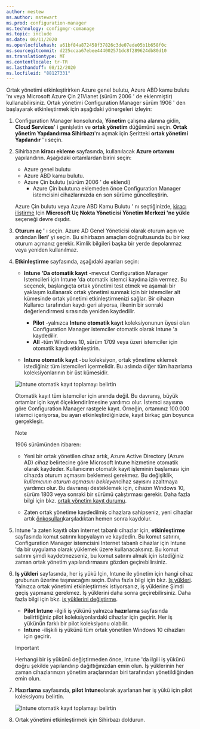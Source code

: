 ```yaml
---
author: mestew
ms.author: mstewart
ms.prod: configuration-manager
ms.technology: configmgr-comanage
ms.topic: include
ms.date: 08/11/2020
ms.openlocfilehash: a61bf84a872458f37826c3de07ede05b1b658f0c
ms.sourcegitcommit: d225ccaa67ebee444002571dc8f289624db80d10
ms.translationtype: MT
ms.contentlocale: tr-TR
ms.lasthandoff: 08/12/2020
ms.locfileid: "88127331"
---
```

<!--3555750 FKA 1357954 --Don't apply H2/H3 in this include file since they are context driven by article-->

Ortak yönetimi etkinleştirirken Azure genel bulutu, Azure ABD kamu bulutu 'nı veya Microsoft Azure Çin 21Vianet (sürüm 2006 ' de eklenmiştir) kullanabilirsiniz. Ortak yönetimi Configuration Manager sürüm 1906 ' den başlayarak etkinleştirmek için aşağıdaki yönergeleri izleyin:

1. Configuration Manager konsolunda, **Yönetim** çalışma alanına gidin, **Cloud Services**' i genişletin ve **ortak yönetim** düğümünü seçin. **Ortak yönetim Yapılandırma Sihirbazı**'nı açmak için Şeritteki **ortak yönetimi Yapılandır** ' ı seçin.

1. Sihirbazın **kiracı ekleme** sayfasında, kullanılacak **Azure ortamını** yapılandırın. Aşağıdaki ortamlardan birini seçin:

   - Azure genel bulutu
   - Azure ABD kamu bulutu.<!--4075452-->
   - Azure Çin bulutu (sürüm 2006 ' de eklendi)<!--7133238-->
      - Azure Çin bulutuna eklemeden önce Configuration Manager istemcisini cihazlarınızda en son sürüme güncelleştirin. <!--7630213--> 

   Azure Çin bulutu veya Azure ABD Kamu Bulutu ' nı seçtiğinizde, [kiracı iliştirme](../../tenant-attach/device-sync-actions.md) Için **Microsoft Uç Nokta Yöneticisi Yönetim Merkezi 'ne yükle** seçeneği devre dışıdır.

1. **Oturum aç '** ı seçin. Azure AD Genel Yöneticisi olarak oturum açın ve ardından **İleri**' yi seçin. Bu sihirbazın amaçları doğrultusunda bu bir kez oturum açmanız gerekir. Kimlik bilgileri başka bir yerde depolanmaz veya yeniden kullanılmaz.

1. **Etkinleştirme** sayfasında, aşağıdaki ayarları seçin:

   - **Intune 'Da otomatik kayıt** -mevcut Configuration Manager Istemcileri için Intune 'da otomatik istemci kaydına izin vermez. Bu seçenek, başlangıçta ortak yönetimi test etmek ve aşamalı bir yaklaşım kullanarak ortak yönetimi sunmak için bir istemciler alt kümesinde ortak yönetimi etkinleştirmenizi sağlar. Bir cihazın Kullanıcı tarafından kaydı geri alıyorsa, ilkenin bir sonraki değerlendirmesi sırasında yeniden kaydedilir. <!--3330596-->

      - **Pilot** -yalnızca **Intune otomatik kayıt** koleksiyonunun üyesi olan Configuration Manager istemciler otomatik olarak Intune 'a kaydedilir.
      - **All** -tüm Windows 10, sürüm 1709 veya üzeri istemciler için otomatik kaydı etkinleştirin.

   - **Intune otomatik kayıt** -bu koleksiyon, ortak yönetime eklemek istediğiniz tüm istemcileri içermelidir. Bu aslında diğer tüm hazırlama koleksiyonlarının bir üst kümesidir.

   ![Intune otomatik kayıt toplamayı belirtin ](../media/3555750-co-management-onboarding-enablement.png)
      
      Otomatik kayıt tüm istemciler için anında değil. Bu davranış, büyük ortamlar için kayıt ölçeklendirilmesine yardımcı olur. İstemci sayısına göre Configuration Manager rastgele kayıt. Örneğin, ortamınız 100.000 istemci içeriyorsa, bu ayarı etkinleştirdiğinizde, kayıt birkaç gün boyunca gerçekleşir.<!--1358003-->

      > [!Note]  
      > 1906 sürümünden itibaren:
      >
      > - Yeni bir ortak yönetilen cihaz artık, Azure Active Directory (Azure AD) *cihaz* belirtecine göre Microsoft Intune hizmetine otomatik olarak kaydeder. Kullanıcının otomatik kayıt işleminin başlaması için cihazda oturum açmasını beklemesi gerekmez. Bu değişiklik, *kullanıcının oturum açmasını bekleyen*cihaz sayısını azaltmaya yardımcı olur.<!-- 4454491 --> Bu davranışı desteklemek için, cihazın Windows 10, sürüm 1803 veya sonraki bir sürümü çalıştırması gerekir. Daha fazla bilgi için bkz. [ortak yönetim kayıt durumu](../how-to-monitor.md#co-management-enrollment-status).
      >
      > - Zaten ortak yönetime kaydedilmiş cihazlara sahipseniz, yeni cihazlar artık [önkoşulları](../overview.md#prerequisites)karşıladıktan hemen sonra kaydolur.<!--4321130-->

1. Intune 'a zaten kayıtlı olan internet tabanlı cihazlar için, **etkinleştirme** sayfasında komut satırını kopyalayın ve kaydedin. Bu komut satırını, Configuration Manager istemcisini Internet tabanlı cihazlar için Intune 'da bir uygulama olarak yüklemek üzere kullanacaksınız. Bu komut satırını şimdi kaydetmezseniz, bu komut satırını almak için istediğiniz zaman ortak yönetim yapılandırmasını gözden geçirebilirsiniz.

1. **Iş yükleri** sayfasında, her iş yükü Için, Intune ile yönetim için hangi cihaz grubunun üzerine taşınacağını seçin. Daha fazla bilgi için bkz. [Iş yükleri](../workloads.md). Yalnızca ortak yönetimi etkinleştirmek istiyorsanız, iş yüklerine Şimdi geçiş yapmanız gerekmez. İş yüklerini daha sonra geçirebilirsiniz. Daha fazla bilgi için bkz. [iş yüklerini değiştirme](../how-to-switch-workloads.md).  

    - **Pilot Intune** -ilgili iş yükünü yalnızca **hazırlama** sayfasında belirttiğiniz pilot koleksiyonlardaki cihazlar için geçirir. Her iş yükünün farklı bir pilot koleksiyonu olabilir.
    - **Intune** -ilişkili iş yükünü tüm ortak yönetilen Windows 10 cihazları için geçirir.  

    > [!Important]
    > Herhangi bir iş yükünü değiştirmeden önce, Intune 'da ilgili iş yükünü doğru şekilde yapılandırıp dağıttığınızdan emin olun. İş yüklerinin her zaman cihazlarınızın yönetim araçlarından biri tarafından yönetildiğinden emin olun.  

1. **Hazırlama** sayfasında, **pilot Intune**olarak ayarlanan her iş yükü için pilot koleksiyonu belirtin.

   ![Intune otomatik kayıt toplamayı belirtin ](../media/3555750-co-management-onboarding-staging.png)

1. Ortak yönetimi etkinleştirmek için Sihirbazı doldurun.
